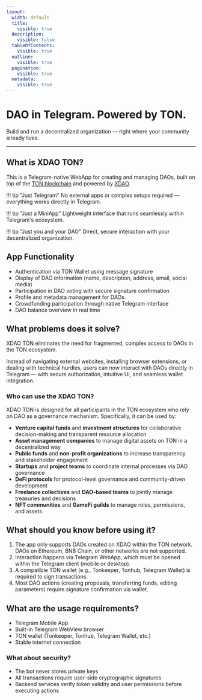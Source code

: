 ```yaml
---
layout:
  width: default
  title:
    visible: true
  description:
    visible: false
  tableOfContents:
    visible: true
  outline:
    visible: true
  pagination:
    visible: true
  metadata:
    visible: true
---
```


# DAO in Telegram. Powered by TON.

Build and run a decentralized organization — right where your community already lives.

***

## What is XDAO TON?

This is a Telegram-native WebApp for creating and managing DAOs, built on top of the [TON blockchain](https://ton.org/)  and powered by [XDAO](https://xdao.app/).&#x20;



!!! tip "Just Telegram"
    No external apps or complex setups required — everything works directly in Telegram.

!!! tip "Just a MiniApp"
    Lightweight interface that runs seamlessly within Telegram's ecosystem.

!!! tip "Just you and your DAO"
    Direct, secure interaction with your decentralized organization.

## App Functionality

* Authentication via TON Wallet using message signature
* Display of DAO information (name, description, address, email, social media)
* Participation in DAO voting with secure signature confirmation
* Profile and metadata management for DAOs
* Crowdfunding participation through native Telegram interface
* DAO balance overview in real time

## What problems does it solve?

XDAO TON eliminates the need for fragmented, complex access to DAOs in the TON ecosystem.

Instead of navigating external websites, installing browser extensions, or dealing with technical hurdles, users can now interact with DAOs directly in Telegram — with secure authorization, intuitive UI, and seamless wallet integration.&#x20;

### Who can use the XDAO TON?

XDAO TON is designed for all participants in the TON ecosystem who rely on DAO as a governance mechanism. Specifically, it can be used by:

* **Venture capital funds** and **investment structures** for collaborative decision-making and transparent resource allocation
* **Asset management companies** to manage digital assets on TON in a decentralized way
* **Public funds** and **non-profit organizations** to increase transparency and stakeholder engagement
* **Startups** and **project teams** to coordinate internal processes via DAO governance
* **DeFi protocols** for protocol-level governance and community-driven development
* **Freelance collectives** and **DAO-based teams** to jointly manage treasuries and decisions
* **NFT communities** and **GameFi guilds** to manage roles, permissions, and assets

## What should you know before using it?

1. The app only supports DAOs created on XDAO within the TON network.\
   DAOs on Ethereum, BNB Chain, or other networks are not supported.
2. Interaction happens via Telegram WebApp, which must be opened within the Telegram client (mobile or desktop).
3. A compatible TON wallet (e.g., Tonkeeper, Tonhub, Telegram Wallet) is required to sign transactions.
4. Most DAO actions (creating proposals, transferring funds, editing parameters) require signature confirmation via wallet.

## What are the usage requirements?

* Telegram Mobile App
* Built-in Telegram WebView browser
* TON wallet (Tonkeeper, Tonhub, Telegram Wallet, etc.)
* Stable internet connection

### What about security?

* The bot never stores private keys
* All transactions require user-side cryptographic signatures
* Backend services verify token validity and user permissions before executing actions
